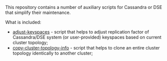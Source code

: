 This repository contains a number of auxiliary scripts for Cassandra or DSE that simplify
their maintenance.

What is included:

* [adjust-keyspaces](adjust-keyspaces) - script that helps to adjust replication factor of Cassandra/DSE
  system (or user-provided) keyspaces based on current cluster topology;
* [copy-cluster-topology-info](copy-cluster-topology-info) - script that helps to clone an entire cluster
  topology identically to another cluster;